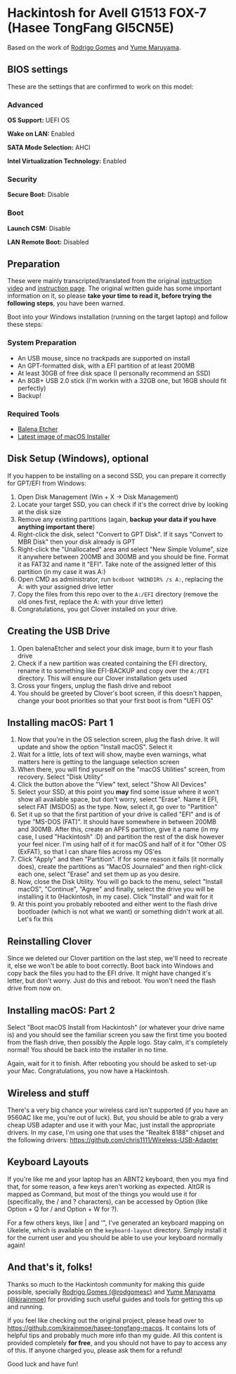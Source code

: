 # Hackintosh for Avell G1513 FOX-7 (Hasee TongFang GI5CN5E)

Based on the work of [Rodrigo Gomes](https://github.com/rodgomesc) and [Yume Maruyama](https://github.com/kirainmoe).

## BIOS settings

These are the settings that are confirmed to work on this model:

### Advanced

**OS Support:** UEFI OS

**Wake on LAN:** Enabled

**SATA Mode Selection:** AHCI

**Intel Virtualization Technology:** Enabled

### Security

**Secure Boot:** Disable

### Boot

**Launch CSM:** Disable

**LAN Remote Boot:** Disabled

## Preparation

These were mainly transcripted/translated from the original [instruction video](https://www.bilibili.com/video/av81263778) and [instruction page](https://hackintosh.kirainmoe.com/an-zhuang-zhong/macos-an-zhuang-jian-ming-jiao-cheng). The original written guide has some important information on it, so please **take your time to read it, before trying the following steps**, you have been warned.

Boot into your Windows installation (running on the target laptop) and follow these steps:

### System Preparation

- An USB mouse, since no trackpads are supported on install
- An GPT-formatted disk, with a EFI partition of at least 200MB
- At least 30GB of free disk space (I personally recommend an SSD)
- An 8GB+ USB 2.0 stick (I'm workin with a 32GB one, but 16GB should fit perfectly)
- Backup!

### Required Tools

- [Balena Etcher](https://www.balena.io/etcher/)
- [Latest image of macOS Installer](https://blog.daliansky.net/)

## Disk Setup (Windows), optional

If you happen to be installing on a second SSD, you can prepare it correctly for GPT/EFI from Windows:

1. Open Disk Management (Win + X -> Disk Management)
2. Locate your target SSD, you can check if it's the correct drive by looking at the disk size
3. Remove any existing partitions (again, **backup your data if you have anything important there**)
4. Right-click the disk, select "Convert to GPT Disk". If it says "Convert to MBR Disk" then your disk already is GPT
5. Right-click the "Unallocated" area and select "New Simple Volume", size it anywhere between 200MB and 300MB and you should be fine. Format it as FAT32 and name it "EFI". Take note of the assigned letter of this partition (in my case it was A:)
6. Open CMD as administrator, run `bcdboot %WINDIR% /s A:`, replacing the A: with your assigned drive letter
7. Copy the files from this repo over to the `A:/EFI` directory (remove the old ones first, replace the A: with your drive letter)
8. Congratulations, you got Clover installed on your drive.

## Creating the USB Drive

1. Open balenaEtcher and select your disk image, burn it to your flash drive
2. Check if a new partition was created containing the EFI directory, rename it to something like EFI-BACKUP and copy over the `A:/EFI` directory. This will ensure our Clover installation gets used
3. Cross your fingers, unplug the flash drive and reboot
4. You should be greeted by Clover's boot screen, if this doesn't happen, change your boot priorities so that your first boot is from "UEFI OS"

## Installing macOS: Part 1

1. Now that you're in the OS selection screen, plug the flash drive. It will update and show the option "Install macOS". Select it
2. Wait for a little, lots of text will show, maybe even warnings, what matters here is getting to the language selection screen
3. When there, you will find yourself on the "macOS Utilities" screen, from recovery. Select "Disk Utility"
4. Click the button above the "View" text, select "Show All Devices"
5. Select your SSD, at this point you **may** find some issue where it won't show all available space, but don't worry, select "Erase". Name it EFI, select FAT (MSDOS) as the type. Now, select it, go over to "Partition"
6. Set it up so that the first partition of your drive is called "EFI" and is of type "MS-DOS (FAT)". It should have somewhere in between 200MB and 300MB. After this, create an APFS partition, give it a name (in my case, I used "Hackintosh" :D) and partition the rest of the disk however your feel nicer. I'm using half of it for macOS and half of it for "Other OS (ExFAT), so that I can share files across my OS'es
7. Click "Apply" and then "Partition". If for some reason it fails (it normally does), create the partitions as "MacOS Journaled" and then right-click each one, select "Erase" and set them up as you desire.
8. Now, close the Disk Utility. You will go back to the menu, select "Install macOS", "Continue", "Agree" and finally, select the drive you will be installing it to (Hackintosh, in my case). Click "Install" and wait for it
9. At this point you probably rebooted and either went to the flash drive bootloader (which is not what we want) or something didn't work at all. Let's fix this

## Reinstalling Clover

Since we deleted our Clover partition on the last step, we'll need to recreate it, else we won't be able to boot correctly. Boot back into Windows and copy back the files you had to the EFI drive. It might have changed it's letter, but don't worry. Just do this and reboot. You won't need the flash drive from now on.

## Installing macOS: Part 2

Select "Boot macOS Install from Hackintosh" (or whatever your drive name is) and you should see the familiar screen you saw the first time you booted from the flash drive, then possibly the Apple logo. Stay calm, it's completely normal! You should be back into the installer in no time.

Again, wait for it to finish. After rebooting you should be asked to set-up your Mac. Congratulations, you now have a Hackintosh.

## Wireless and stuff

There's a very big chance your wireless card isn't supported (if you have an 9560AC like me, you're out of luck). But, you should be able to grab a very cheap USB adapter and use it with your Mac, just install the appropriate drivers. In my case, I'm using one that uses the "Realtek 8188" chipset and the following drivers: https://github.com/chris1111/Wireless-USB-Adapter

## Keyboard Layouts

If you're like me and your laptop has an ABNT2 keyboard, then you mya find that, for some reason, a few keys aren't working as expected. AltGR is mapped as Command, but most of the things you would use it for (specifically, the / and ? characters), can be accessed by Option (like Option + Q for / and Option + W for ?).

For a few others keys, like \| and '", I've generated an keyboard mapping on Ukelele, which is available on the `keyboard-layout` directory. Simply install it for the current user and you should be able to use your keyboard normally again!

## And that's it, folks!

Thanks so much to the Hackintosh community for making this guide possible, specially [Rodrigo Gomes (@rodgomesc)](https://github.com/rodgomesc) and [Yume Maruyama (@kirainmoe)](https://github.com/kirainmoe) for providing such useful guides and tools for getting this up and running. 

If you feel like checking out the original project, please head over to https://github.com/kirainmoe/hasee-tongfang-macos. It contains lots of helpful tips and probably much more info than my guide. All this content is provided completely **for free**, and you should not have to pay to access any of this. If anyone charged you, please ask them for a refund!

Good luck and have fun!
